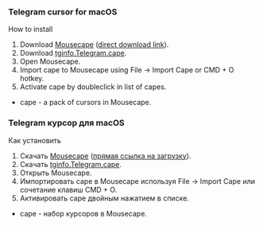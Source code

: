 ### Telegram cursor for macOS

How to install
1. Download [Mousecape](https://github.com/alexzielenski/Mousecape) ([direct download link](https://github.com/alexzielenski/Mousecape/releases/download/1813/Mousecape_1813.zip)).
2. Download [tginfo.Telegram.cape](tginfo.Telegram.cape).
3. Open Mousecape.
4. Import cape to Mousecape using File -> Import Cape or CMD + O hotkey.
5. Activate cape by doubleclick in list of capes.

* cape - a pack of cursors in Mousecape.

### Telegram курсор для macOS

Как установить
1. Скачать [Mousecape](https://github.com/alexzielenski/Mousecape) ([прямая ссылка на загрузку](https://github.com/alexzielenski/Mousecape/releases/download/1813/Mousecape_1813.zip)).
2. Скачать [tginfo.Telegram.cape](tginfo.Telegram.cape).
3. Открыть Mousecape.
4. Импортировать cape в Mousecape используя File -> Import Cape или сочетание клавиш CMD + O.
5. Активировать cape двойным нажатием в списке.

* cape - набор курсоров в Mousecape.
